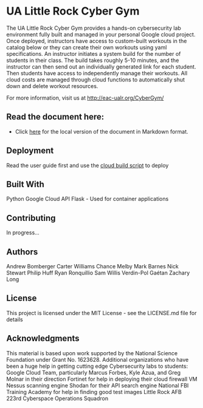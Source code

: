 # UA Little Rock Cyber Gym

The UA Little Rock Cyber Gym provides a hands-on cybersecurity lab environment fully built and managed in your personal Google cloud project. Once deployed, instructors have access to custom-built workouts in the catalog below or they can create their own workouts using yaml specifications. An instructor initiates a system build for the number of students in their class. The build takes roughly 5-10 minutes, and the instructor can then send out an individually generated link for each student. Then students have access to independently manage their workouts. All cloud costs are managed through cloud functions to automatically shut down and delete workout resources.

For more information, visit us at http://eac-ualr.org/CyberGym/

## Read the document here:
* Click [here](docs/README.md) for the local version of the document in Markdown format.

## Deployment
Read the user guide first and use the [cloud build script](/cloud-build-scripts/build-cyber-gym.ps1) to deploy

## Built With
Python
Google Cloud API
Flask - Used for container applications

## Contributing
In progress...

## Authors
Andrew Bomberger
Carter Williams
Chance Melby
Mark Barnes
Nick Stewart
Philip Huff
Ryan Ronquillio
Sam Willis
Verdin-Pol Gaétan
Zachary Long

## License
This project is licensed under the MIT License - see the LICENSE.md file for details

## Acknowledgments
This material is based upon work supported by the National Science Foundation under Grant No. 1623628. 
Additional organizations who have been a huge help in getting cutting edge Cybersecurity labs to students:
Google Cloud Team, particularly Marcus Forbes, Kyle Azua, and Greg Molnar in their direction
Fortinet for help in deploying their cloud firewall VM
Nessus scanning engine
Shodan for their API search engine
National FBI Training Academy for help in finding good test images
Little Rock AFB 223rd Cyberspace Operations Squadron

